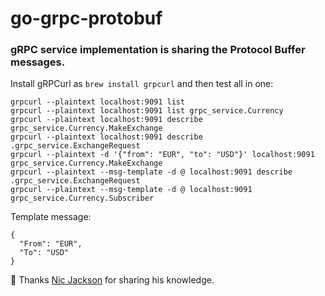 # go-grpc-protobuf

### gRPC service implementation is sharing the Protocol Buffer messages.

Install gRPCurl as `brew install grpcurl` and then test all in one:
```
grpcurl --plaintext localhost:9091 list
grpcurl --plaintext localhost:9091 list grpc_service.Currency
grpcurl --plaintext localhost:9091 describe grpc_service.Currency.MakeExchange
grpcurl --plaintext localhost:9091 describe .grpc_service.ExchangeRequest
grpcurl --plaintext -d '{"from": "EUR", "to": "USD"}' localhost:9091 grpc_service.Currency.MakeExchange
grpcurl --plaintext --msg-template -d @ localhost:9091 describe .grpc_service.ExchangeRequest
grpcurl --plaintext --msg-template -d @ localhost:9091 grpc_service.Currency.Subscriber
```

Template message:
```
{
  "From": "EUR",
  "To": "USD"
}
```

🎥 Thanks <a href="https://www.youtube.com/c/NicJackson">Nic Jackson</a> for sharing his knowledge.
